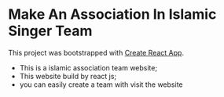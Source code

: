 # Make An Association In Islamic Singer Team

This project was bootstrapped with [Create React App](https://github.com/facebook/create-react-app).

- This is a islamic association team website;
- This website build by react js;
- you can easily create a team with visit the website